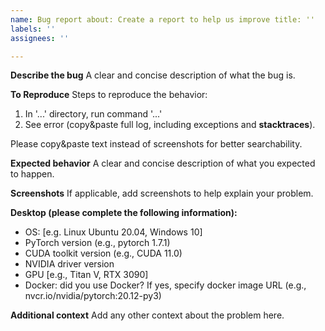 ```yaml
---
name: Bug report about: Create a report to help us improve title: ''
labels: ''
assignees: ''

---
```


**Describe the bug**
A clear and concise description of what the bug is.

**To Reproduce**
Steps to reproduce the behavior:

1. In '...' directory, run command '...'
2. See error (copy&paste full log, including exceptions and **stacktraces**).

Please copy&paste text instead of screenshots for better searchability.

**Expected behavior**
A clear and concise description of what you expected to happen.

**Screenshots**
If applicable, add screenshots to help explain your problem.

**Desktop (please complete the following information):**

- OS: [e.g. Linux Ubuntu 20.04, Windows 10]
- PyTorch version (e.g., pytorch 1.7.1)
- CUDA toolkit version (e.g., CUDA 11.0)
- NVIDIA driver version
- GPU [e.g., Titan V, RTX 3090]
- Docker: did you use Docker? If yes, specify docker image URL (e.g., nvcr.io/nvidia/pytorch:20.12-py3)

**Additional context**
Add any other context about the problem here.
